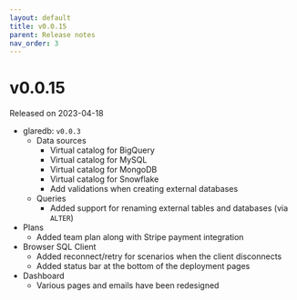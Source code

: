 ```yaml
---
layout: default
title: v0.0.15
parent: Release notes
nav_order: 3
---
```


<!-- markdownlint-disable title-case-style -->

# v0.0.15

Released on 2023-04-18

<!-- markdownlint-enable title-case-style -->

- glaredb: `v0.0.3`
  - Data sources
    - Virtual catalog for BigQuery
    - Virtual catalog for MySQL
    - Virtual catalog for MongoDB
    - Virtual catalog for Snowflake
    - Add validations when creating external databases
  - Queries
    - Added support for renaming external tables and databases (via `ALTER`)
- Plans
  - Added team plan along with Stripe payment integration
- Browser SQL Client
  - Added reconnect/retry for scenarios when the client disconnects
  - Added status bar at the bottom of the deployment pages
- Dashboard
  - Various pages and emails have been redesigned
